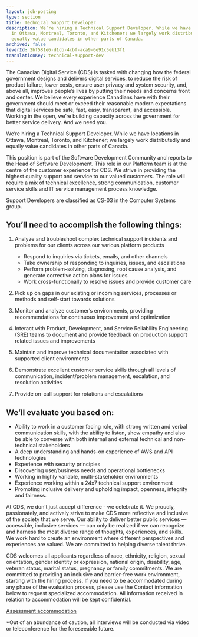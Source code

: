 ```yaml
---
layout: job-posting
type: section
title: Technical Support Developer
description: We’re hiring a Technical Support Developer. While we have locations
  in Ottawa, Montreal, Toronto, and Kitchener; we largely work distributedly and
  equally value candidates in other parts of Canada.
archived: false
leverId: 2bf581e6-d1cb-4cbf-aca9-6e91c5eb13f1
translationKey: technical-support-dev
---
```

The Canadian Digital Service (CDS) is tasked with changing how the federal government designs and delivers digital services, to reduce the risk of product failure, lower costs, ensure user privacy and system security, and, above all, improves people’s lives by putting their needs and concerns front and center. We believe every experience Canadians have with their government should meet or exceed their reasonable modern expectations that digital services be safe, fast, easy, transparent, and accessible. Working in the open, we’re building capacity across the government for better service delivery. And we need you.

We’re hiring a Technical Support Developer. While we have locations in Ottawa, Montreal, Toronto, and Kitchener; we largely work distributedly and equally value candidates in other parts of Canada.

This position is part of the Software Development Community and reports to the Head of Software Development. This role in our Platform team is at the centre of the customer experience for CDS. We strive in providing the highest quality support and service to our valued customers. The role will require a mix of technical excellence, strong communication, customer service skills and IT service management process knowledge.

Support Developers are classified as [CS-03](https://www.tbs-sct.gc.ca/agreements-conventions/view-visualiser-eng.aspx?id=1#toc12259212260/) in the Computer Systems group.

## You’ll need to accomplish the following things:

1. Analyze and troubleshoot complex technical support incidents and problems for our clients across our various platform products

   * Respond to inquiries via tickets, emails, and other channels
   * Take ownership of responding to inquiries, issues, and escalations
   * Perform problem-solving, diagnosing, root cause analysis, and generate corrective action plans for issues
   * Work cross-functionally to resolve issues and provide customer care
2. Pick up on gaps in our existing or incoming services, processes or methods and self-start towards solutions
3. Monitor and analyze customer’s environments, providing recommendations for continuous improvement and optimization 
4. Interact with Product, Development, and Service Reliability Engineering (SRE) teams to document and provide feedback on production support related issues and improvements
5. Maintain and improve technical documentation associated with supported client environments
6. Demonstrate excellent customer service skills through all levels of communication, incident/problem management, escalation, and resolution activities
7. Provide on-call support for rotations and escalations

## We’ll evaluate you based on:

* Ability to work in a customer facing role, with strong written and verbal communication skills, with the ability to listen, show empathy and also be able to converse with both internal and external technical and non-technical stakeholders
* A deep understanding and hands-on experience of AWS and API technologies
* Experience with security principles
* Discovering user/business needs and operational bottlenecks
* Working in highly variable, multi-stakeholder environments
* Experience working within a 24x7 technical support environment
* Promoting inclusive delivery and upholding impact, openness, integrity and fairness.

At CDS, we don’t just accept difference - we celebrate it. We proudly, passionately, and actively strive to make CDS more reflective and inclusive of the society that we serve. Our ability to deliver better public services — accessible, inclusive services — can only be realized if we can recognize and harness the most diverse range of thoughts, experiences, and skills. We work hard to create an environment where different perspectives and experiences are valued. We are committed to helping diverse talent thrive.

CDS welcomes all applicants regardless of race, ethnicity, religion, sexual orientation, gender identity or expression, national origin, disability, age, veteran status, marital status, pregnancy or family commitments. We are committed to providing an inclusive and barrier-free work environment, starting with the hiring process. If you need to be accommodated during any phase of the evaluation process, please use the Contact information below to request specialized accommodation. All information received in relation to accommodation will be kept confidential.

[Assessment accommodation](https://www.canada.ca/en/public-service-commission/services/assessment-accommodation-page.html)

\*Out of an abundance of caution, all interviews will be conducted via video or teleconference for the foreseeable future.